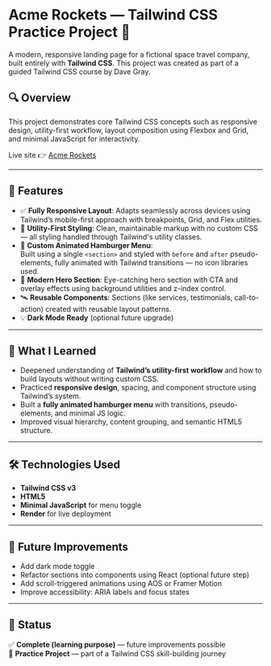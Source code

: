 # Acme Rockets — Tailwind CSS Practice Project 🚀

A modern, responsive landing page for a fictional space travel company, built entirely with **Tailwind CSS**. This project was created as part of a guided Tailwind CSS course by Dave Gray.

## 🔍 Overview

This project demonstrates core Tailwind CSS concepts such as responsive design, utility-first workflow, layout composition using Flexbox and Grid, and minimal JavaScript for interactivity.

Live site 👉 [Acme Rockets](https://tailwind-practice-9jq3.onrender.com/)

---

## 🌟 Features

- ✅ **Fully Responsive Layout**: Adapts seamlessly across devices using Tailwind’s mobile-first approach with breakpoints, Grid, and Flex utilities.
- 🎨 **Utility-First Styling**: Clean, maintainable markup with no custom CSS — all styling handled through Tailwind's utility classes.
- 🍔 **Custom Animated Hamburger Menu**:  
  Built using a single `<section>` and styled with `before` and `after` pseudo-elements, fully animated with Tailwind transitions — no icon libraries used.
- 🌌 **Modern Hero Section**: Eye-catching hero section with CTA and overlay effects using background utilities and z-index control.
- 🛰️ **Reusable Components**: Sections (like services, testimonials, call-to-action) created with reusable layout patterns.
- 💡 **Dark Mode Ready** (optional future upgrade)

---

## 🧠 What I Learned

- Deepened understanding of **Tailwind’s utility-first workflow** and how to build layouts without writing custom CSS.
- Practiced **responsive design**, spacing, and component structure using Tailwind’s system.
- Built a **fully animated hamburger menu** with transitions, pseudo-elements, and minimal JS logic.
- Improved visual hierarchy, content grouping, and semantic HTML5 structure.

---

## 🛠️ Technologies Used

- **Tailwind CSS v3**
- **HTML5**
- **Minimal JavaScript** for menu toggle
- **Render** for live deployment

---

## 🚀 Future Improvements

- Add dark mode toggle  
- Refactor sections into components using React (optional future step)  
- Add scroll-triggered animations using AOS or Framer Motion  
- Improve accessibility: ARIA labels and focus states

---

## 📁 Status

✅ **Complete (learning purpose)** — future improvements possible  
📌 **Practice Project** — part of a Tailwind CSS skill-building journey
